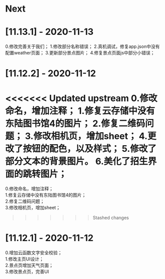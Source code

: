 # Next

# [11.13.1] - 2020-11-13
0.修改完善关于我们；
1.修改部分名称错误；
2.真机调试，修复app.json中没有配置weather页面；
3.更新部分景点图片；
4.修复景点页面js中部分小错误；

# [11.12.2] - 2020-11-12
<<<<<<< Updated upstream
0.修改命名，增加注释；
1.修复云存储中没有东陆图书馆4的图片；
2.修复二维码问题；
3.修改相机页，增加sheet；
4.更改了按钮的配色，以及样式；
5.修改了部分文本的背景图片。
6.美化了招生界面的跳转图片；
=======
0.修改命名，增加注释；  
1.修复云存储中没有东陆图书馆4的图片；  
2.修复二维码问题；  
3.修改相机页，增加sheet；  
>>>>>>> Stashed changes

# [11.12.1] - 2020-11-12
0.增加云函数文字安全校验；  
1.修改主页UI设计；  
2.景点页增加天气页面；  
3.修改景点页，完善UI
